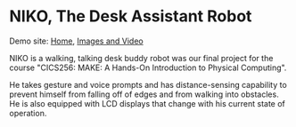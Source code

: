 <h1>NIKO, The Desk Assistant Robot</h1>

Demo site: [Home](https://sites.google.com/umass.edu/niko/home?authuser=1), [Images and Video](https://sites.google.com/umass.edu/niko/images?authuser=1)

NIKO is a walking, talking desk buddy robot was our final project for the course "CICS256: MAKE: A Hands-On Introduction to Physical Computing".

He takes gesture and voice prompts and has distance-sensing capability to prevent himself from falling off of edges and from walking into obstacles. He is also equipped with LCD displays that change with his current state of operation.

